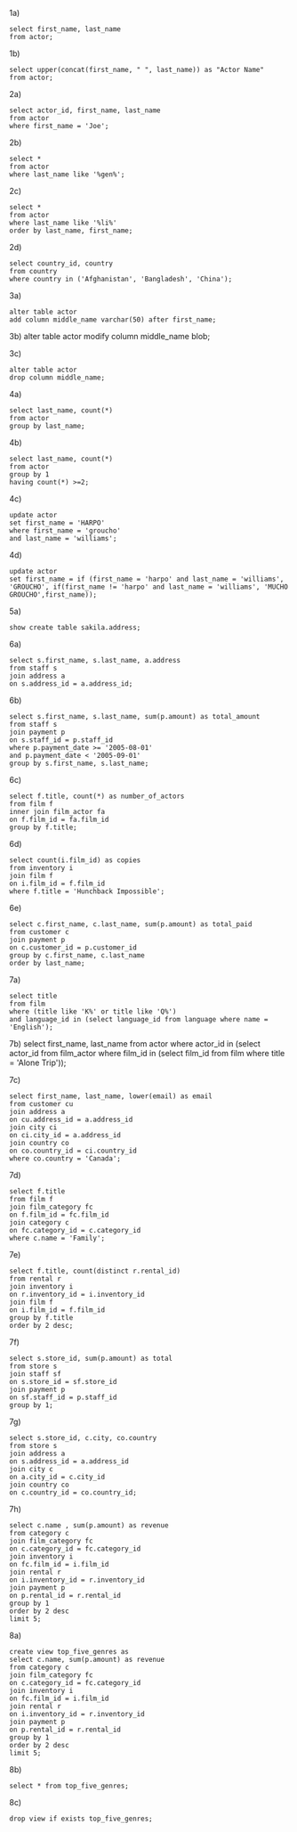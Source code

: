 
1a) 

    select first_name, last_name 
    from actor;

1b) 

    select upper(concat(first_name, " ", last_name)) as "Actor Name"
    from actor;

2a) 

    select actor_id, first_name, last_name
    from actor
    where first_name = 'Joe';

2b)

    select * 
    from actor
    where last_name like '%gen%';

2c)

    select *
    from actor 
    where last_name like '%li%'
    order by last_name, first_name;

2d)

    select country_id, country
    from country
    where country in ('Afghanistan', 'Bangladesh', 'China');

3a) 

    alter table actor
    add column middle_name varchar(50) after first_name;

3b) 
    alter table actor
    modify column middle_name blob;

3c)

    alter table actor
    drop column middle_name;

4a)

    select last_name, count(*)
    from actor
    group by last_name;


4b)

    select last_name, count(*)
    from actor
    group by 1
    having count(*) >=2;


4c)

    update actor
    set first_name = 'HARPO'
    where first_name = 'groucho'
    and last_name = 'williams';


4d) 

    update actor
    set first_name = if (first_name = 'harpo' and last_name = 'williams', 'GROUCHO', if(first_name != 'harpo' and last_name = 'williams', 'MUCHO GROUCHO',first_name));

5a)

    show create table sakila.address;


6a)

    select s.first_name, s.last_name, a.address
    from staff s 
    join address a
    on s.address_id = a.address_id;

6b)

    select s.first_name, s.last_name, sum(p.amount) as total_amount
    from staff s
    join payment p
    on s.staff_id = p.staff_id
    where p.payment_date >= '2005-08-01'
    and p.payment_date < '2005-09-01'
    group by s.first_name, s.last_name;



6c)

    select f.title, count(*) as number_of_actors
    from film f
    inner join film_actor fa
    on f.film_id = fa.film_id
    group by f.title;

6d)

    select count(i.film_id) as copies
    from inventory i
    join film f
    on i.film_id = f.film_id
    where f.title = 'Hunchback Impossible';

6e)

    select c.first_name, c.last_name, sum(p.amount) as total_paid
    from customer c
    join payment p
    on c.customer_id = p.customer_id
    group by c.first_name, c.last_name
    order by last_name;
 
7a)

    select title
    from film
    where (title like 'K%' or title like 'Q%')
    and language_id in (select language_id from language where name = 'English');

7b)
    select first_name, last_name
    from actor
    where actor_id in (select actor_id from film_actor where film_id in (select film_id from film where title = 'Alone Trip'));

7c)

    select first_name, last_name, lower(email) as email
    from customer cu
    join address a
    on cu.address_id = a.address_id
    join city ci
    on ci.city_id = a.address_id
    join country co
    on co.country_id = ci.country_id
    where co.country = 'Canada';


7d)

    select f.title
    from film f
    join film_category fc
    on f.film_id = fc.film_id
    join category c
    on fc.category_id = c.category_id
    where c.name = 'Family';


7e)

    select f.title, count(distinct r.rental_id)
    from rental r
    join inventory i
    on r.inventory_id = i.inventory_id
    join film f
    on i.film_id = f.film_id
    group by f.title
    order by 2 desc;


7f)

    select s.store_id, sum(p.amount) as total
    from store s
    join staff sf
    on s.store_id = sf.store_id
    join payment p
    on sf.staff_id = p.staff_id
    group by 1;

7g)

    select s.store_id, c.city, co.country
    from store s
    join address a
    on s.address_id = a.address_id
    join city c
    on a.city_id = c.city_id
    join country co
    on c.country_id = co.country_id;

7h)

    select c.name , sum(p.amount) as revenue
    from category c
    join film_category fc
    on c.category_id = fc.category_id
    join inventory i
    on fc.film_id = i.film_id
    join rental r
    on i.inventory_id = r.inventory_id
    join payment p
    on p.rental_id = r.rental_id
    group by 1
    order by 2 desc
    limit 5;


8a)

    create view top_five_genres as 
    select c.name, sum(p.amount) as revenue
    from category c
    join film_category fc
    on c.category_id = fc.category_id
    join inventory i
    on fc.film_id = i.film_id
    join rental r
    on i.inventory_id = r.inventory_id
    join payment p
    on p.rental_id = r.rental_id
    group by 1
    order by 2 desc
    limit 5;



8b)

    select * from top_five_genres;

8c)

    drop view if exists top_five_genres;
